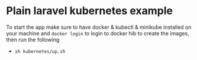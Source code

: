 # Plain laravel kubernetes example

To start the app make sure to have docker & kubectl & minikube installed on your machine and `docker login` to login to docker hib to create the images, then run the following
- `sh kubernetes/up.sh`
